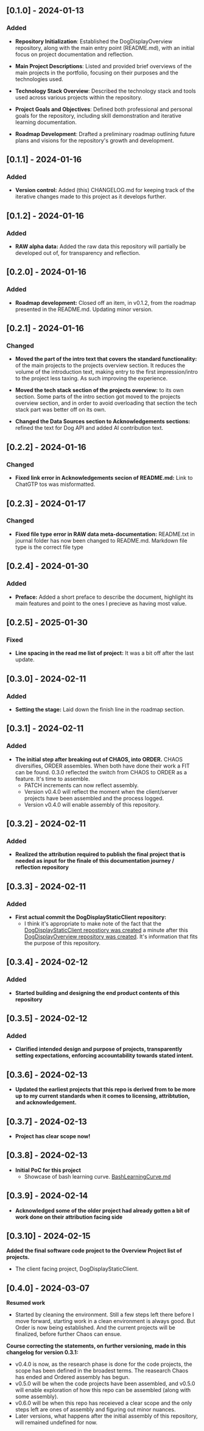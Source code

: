 ## [0.1.0] - 2024-01-13

### Added

- **Repository Initialization**: Established the DogDisplayOverview repository, along with the main entry point (README.md), with an initial focus on project documentation and reflection.

- **Main Project Descriptions**: Listed and provided brief overviews of the main projects in the portfolio, focusing on their purposes and the technologies used.

- **Technology Stack Overview**: Described the technology stack and tools used across various projects within the repository.

- **Project Goals and Objectives**: Defined both professional and personal goals for the repository, including skill demonstration and iterative learning documentation.

- **Roadmap Development**: Drafted a preliminary roadmap outlining future plans and visions for the repository's growth and development.


## [0.1.1] - 2024-01-16

### Added

- **Version control:** Added (this) CHANGELOG.md for keeping track of the iterative changes made to this project as it develops further.


## [0.1.2] - 2024-01-16

### Added

- **RAW alpha data:** Added the raw data this repository will partially be developed out of, for transparency and reflection.


## [0.2.0] - 2024-01-16

### Added

- **Roadmap development:** Closed off an item, in v0.1.2, from the roadmap presented in the README.md. Updating minor version.



## [0.2.1] - 2024-01-16

### Changed
- **Moved the part of the intro text that covers the standard functionality:** of the main projects to the projects overview section. It reduces the volume of the introduction text, making entry to the first impression/intro to the project less taxing. As such improving the experience.

- **Moved the tech stack section of the projects overview:** to its own section. Some parts of the intro section got moved to the projects overview section, and in order to avoid overloading that section the tech stack part was better off on its own.

- **Changed the Data Sources section to Acknowledgements sections:** refined the text for Dog API and added AI contribution text.

## [0.2.2] - 2024-01-16

### Changed
- **Fixed link error in Acknowledgements secion of README.md:** Link to ChatGTP tos was misformatted.


## [0.2.3] - 2024-01-17

### Changed
- **Fixed file type error in RAW data meta-documentation:** README.txt in journal folder has now been changed to README.md. Markdown file type is the correct file type

## [0.2.4] - 2024-01-30

### Added
- **Preface:** Added a short preface to describe the document, highlight its main features and point to the ones I precieve as having most value.

## [0.2.5] - 2025-01-30

### Fixed
- **Line spacing in the read me list of project:** It was a bit off after the last update.

## [0.3.0] - 2024-02-11

### Added
- **Setting the stage:** Laid down the finish line in the roadmap section.

## [0.3.1] - 2024-02-11

### Added
- **The initial step after breaking out of CHAOS, into ORDER.** CHAOS diversifies, ORDER assembles. When both have done their work a FIT can be found. 0.3.0 reflected the switch from CHAOS to ORDER as a feature. It's time to assemble. 
    - PATCH increments can now reflect assembly.
    - Version v0.4.0 will reflect the moment when the client/server projects have been assembled and the process logged.
    - Version v0.4.0 will enable assembly of this repository.

## [0.3.2] - 2024-02-11

### Added
- **Realized the attribution required to publish the final project that is needed as input for the finale of this documentation journey / reflection repository**

## [0.3.3] - 2024-02-11

### Added
- **First actual commit the DogDisplayStaticClient repository:**
    - I think it's appropriate to make note of the fact that the [DogDisplayStaticClient repostiory was created](https://github.com/mittons/DogDisplayStaticClient/commit/65614749c0874504d11377f1c62aad45be00c16d) a minute after this [DogDisplayOverview repository was created](https://github.com/mittons/DogDisplayOverview/commit/befd51c5fb0dd766ba1bbd269d647c8d12814dcc). It's information that fits the purpose of this repository.

## [0.3.4] - 2024-02-12

### Added
- **Started building and designing the end product contents of this repository**

## [0.3.5] - 2024-02-12

### Added
- **Clarified intended design and purpose of projects, transparently setting expectations, enforcing accountability towards stated intent.**

## [0.3.6] - 2024-02-13

- **Updated the earliest projects that this repo is derived from to be more up to my current standards when it comes to licensing, attribtution, and acknowledgement.**

## [0.3.7] - 2024-02-13

- **Project has clear scope now!**

## [0.3.8] - 2024-02-13

- **Initial PoC for this project**
    - Showcase of bash learning curve. [BashLearningCurve.md](PoC_markdown_documents\BashLearningCurve.md)

## [0.3.9] - 2024-02-14

- **Acknowledged some of the older project had already gotten a bit of work done on their attribution facing side**

## [0.3.10] - 2024-02-15

**Added the final software code project to the Overview Project list of projects.**
- The client facing project, DogDisplayStaticClient.

## [0.4.0] - 2024-03-07

**Resumed work**
- Started by cleaning the environment. Still a few steps left there before I move forward, starting work in a clean environment is always good. But Order is now being established. And the current projects will be finalized, before further Chaos can ensue.

**Course correcting the statements, on further versioning, made in this changelog for version 0.3.1:**
  - v0.4.0 is now, as the research phase is done for the code projects, the scope has been defined in the broadest terms. The reasearch Chaos has ended and Ordered assembly has begun.
  - v0.5.0 will be when the code projects have been assembled, and v0.5.0 will enable exploration of how this repo can be assembled (along with some assembly).
  - v0.6.0 will be when this repo has receieved a clear scope and the only steps left are ones of assembly and figuring out minor nuances.
  - Later versions, what happens after the initial assembly of this repository, will remained undefined for now.